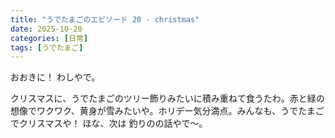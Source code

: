 ```yaml
---
title: "うでたまごのエピソード 20 - christmas"
date: 2025-10-20
categories: [日常]
tags: [うでたまご]
---
```


おおきに！ わしやで。

クリスマスに、うでたまごのツリー飾りみたいに積み重ねて食うたわ。赤と緑の想像でワクワク、黄身が雪みたいや。ホリデー気分満点。みんなも、うでたまごでクリスマスや！ ほな、次は 釣りのの話やで～。

